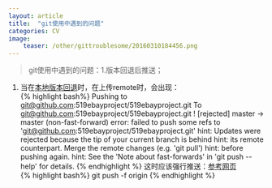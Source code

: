 ```yaml
---
layout: article
title:  "git使用中遇到的问题"
categories: CV
image:
    teaser: /other/gittroublesome/20160310184456.png
---
```


> git使用中遇到的问题：1.版本回退后推送；


1. 当在[本地版本回退](http://www.liaoxuefeng.com/wiki/0013739516305929606dd18361248578c67b8067c8c017b000/0013744142037508cf42e51debf49668810645e02887691000)时，在上传remote时，会出现：  
{% highlight bash%}
Pushing to git@github.com:519ebayproject/519ebayproject.git
To git@github.com:519ebayproject/519ebayproject.git
 ! [rejected]        master -> master (non-fast-forward)
error: failed to push some refs to 'git@github.com:519ebayproject/519ebayproject.git'
hint: Updates were rejected because the tip of your current branch is behind
hint: its remote counterpart. Merge the remote changes (e.g. 'git pull')
hint: before pushing again.
hint: See the 'Note about fast-forwards' in 'git push --help' for details.
{% endhighlight %}
这时应该强行推送：[参考网页](http://stackoverflow.com/questions/10298291/cannot-push-to-github-keeps-saying-need-merge)  
{% highlight bash%}
git push -f origin <branch>
{% endhighlight %}
